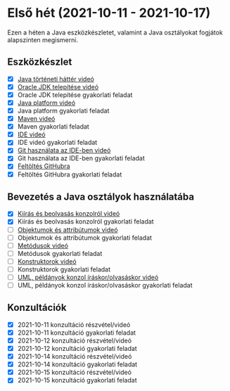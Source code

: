 # Első hét (2021-10-11 - 2021-10-17)

Ezen a héten a Java eszközkészletet, valamint 
a Java osztályokat fogjátok alapszinten megismerni.

## Eszközkészlet

* [X] [Java történeti háttér videó](https://e-learning.training360.com/courses/take/java-se-alapok-java-nyelvi-elemek/lessons/10709755-java-torteneti-hatter)
* [X] [Oracle JDK telepítése videó](https://e-learning.training360.com/courses/take/java-se-alapok-java-nyelvi-elemek/lessons/17495660-oracle-jdk-telepitese)
* [X] Oracle JDK telepítése gyakorlati feladat
* [X] [Java platform videó](https://e-learning.training360.com/courses/take/java-se-alapok-java-nyelvi-elemek/lessons/10709636-java-platform)
* [X] Java platform gyakorlati feladat
* [X] [Maven videó](https://e-learning.training360.com/courses/take/java-se-alapok-java-nyelvi-elemek/lessons/10709790-maven)
* [X] Maven gyakorlati feladat
* [X] [IDE videó](https://e-learning.training360.com/courses/take/java-se-alapok-java-nyelvi-elemek/lessons/10709791-ide)
* [X] IDE videó gyakorlati feladat
* [X] [Git használata az IDE-ben videó](https://e-learning.training360.com/courses/take/java-se-alapok-java-nyelvi-elemek/lessons/10709754-git-hasznalata-az-ide-ben)
* [X] Git használata az IDE-ben gyakorlati feladat
* [X] [Feltöltés GitHubra](https://e-learning.training360.com/courses/take/java-se-alapok-java-nyelvi-elemek/lessons/17606463-feltoltes-githubra)
* [X] Feltöltés GitHubra gyakorlati feladat

## Bevezetés a Java osztályok használatába

* [X] [Kiírás és beolvasás konzolról videó](https://e-learning.training360.com/courses/take/java-se-alapok-java-nyelvi-elemek/lessons/10709894-kiiras-es-beolvasas-konzolrol)
* [X] Kiírás és beolvasás konzolról gyakorlati feladat
* [ ] [Objektumok és attribútumok videó](https://e-learning.training360.com/courses/take/java-se-alapok-java-nyelvi-elemek/lessons/10709892-objektumok-es-attributumok)
* [ ] Objektumok és attribútumok gyakorlati feladat
* [ ] [Metódusok videó](https://e-learning.training360.com/courses/take/java-se-alapok-java-nyelvi-elemek/lessons/10709890-metodusok)
* [ ] Metódusok gyakorlati feladat
* [ ] [Konstruktorok videó](https://e-learning.training360.com/courses/take/java-se-alapok-java-nyelvi-elemek/lessons/10709840-konstruktorok)
* [ ] Konstruktorok gyakorlati feladat
* [ ] [UML, példányok konzol íráskor/olvasáskor videó](https://e-learning.training360.com/courses/take/java-se-alapok-java-nyelvi-elemek/lessons/10709862-uml-peldanyok-konzol-iraskor-olvasaskor)
* [ ] UML, példányok konzol íráskor/olvasáskor gyakorlati feladat

## Konzultációk

* [X] 2021-10-11 konzultáció részvétel/videó
* [X] 2021-10-11 konzultáció gyakorlati feladat
* [X] 2021-10-12 konzultáció részvétel/videó
* [X] 2021-10-12 konzultáció gyakorlati feladat
* [X] 2021-10-14 konzultáció részvétel/videó
* [X] 2021-10-14 konzultáció gyakorlati feladat
* [X] 2021-10-15 konzultáció részvétel/videó
* [X] 2021-10-15 konzultáció gyakorlati feladat

